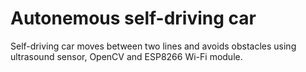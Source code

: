 # Autonemous self-driving car

Self-driving car moves between two lines and avoids obstacles using ultrasound sensor, OpenCV and ESP8266 Wi-Fi module.